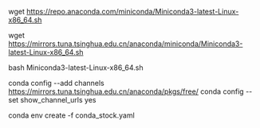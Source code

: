 wget https://repo.anaconda.com/miniconda/Miniconda3-latest-Linux-x86_64.sh

wget https://mirrors.tuna.tsinghua.edu.cn/anaconda/miniconda/Miniconda3-latest-Linux-x86_64.sh

bash Miniconda3-latest-Linux-x86_64.sh


conda config --add channels https://mirrors.tuna.tsinghua.edu.cn/anaconda/pkgs/free/
conda config --set show_channel_urls yes

conda env create -f conda_stock.yaml